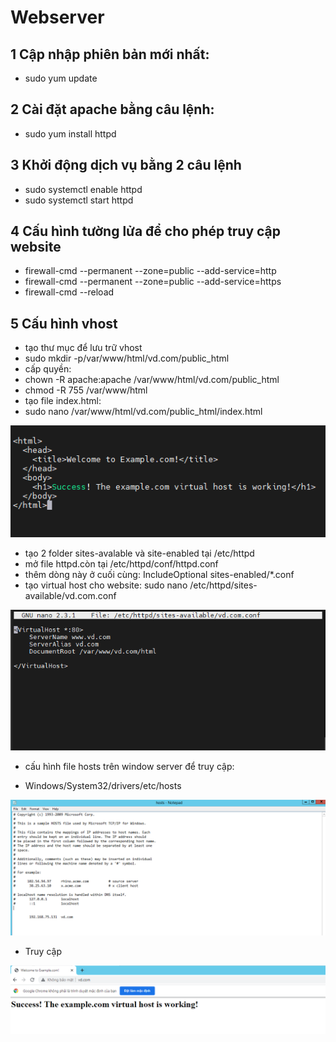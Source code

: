 # Webserver 
## 1 Cập nhập phiên bản mới nhất:
 + sudo yum update
## 2 Cài đặt apache bằng câu lệnh:
 + sudo yum install httpd
## 3 Khởi động dịch vụ bằng 2 câu lệnh
 + sudo systemctl enable httpd
 + sudo systemctl start httpd
 ## 4 Cấu hình tường lửa để cho phép truy cập website 
+ firewall-cmd --permanent --zone=public --add-service=http
+ firewall-cmd --permanent --zone=public --add-service=https
+ firewall-cmd --reload
## 5 Cấu hình vhost
+ tạo thư mục để lưu trữ vhost
+ sudo mkdir -p/var/www/html/vd.com/public_html
+ cấp quyền:
+ chown -R apache:apache /var/www/html/vd.com/public_html
+ chmod -R 755 /var/www/html
+ tạo file index.html:
+ sudo nano /var/www/html/vd.com/public_html/index.html

 <img src="img/5.PNG">

+ tạo 2 folder sites-avalable và site-enabled tại /etc/httpd
+ mở file httpd.còn tại /etc/httpd/conf/httpd.conf
+ thêm dòng này ở cuối cùng:
IncludeOptional sites-enabled/*.conf 
+ tạo virtual host cho website:
sudo nano /etc/httpd/sites-available/vd.com.conf

 <img src="img/4.PNG">

+ cấu hình file hosts trên window server để truy cập:
 - Windows/System32/drivers/etc/hosts

 <img src="img/6.PNG">
 
 - Truy cập 
<img src="img/8.PNG">